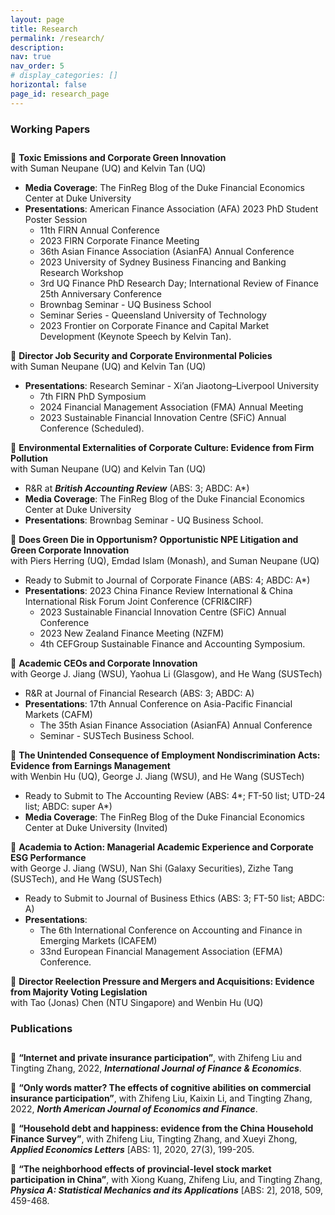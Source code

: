 ```yaml
---
layout: page
title: Research
permalink: /research/
description: 
nav: true
nav_order: 5
# display_categories: []
horizontal: false
page_id: research_page
---
```

<style>
#working-papers, #publications {
    padding-bottom: 0.7rem;
}
.research_page .sub-s-title
{
  padding-left: 1.5rem;
}
</style>
<p class="research-sep"></p>



### Working Papers


📄 **Toxic Emissions and Corporate Green Innovation**
<br><span class="sub-s-title">with Suman Neupane (UQ) and Kelvin Tan (UQ)</span>
- **Media Coverage**: The FinReg Blog of the Duke Financial Economics Center at Duke University
- **Presentations**: American Finance Association (AFA) 2023 PhD Student Poster Session
  - 11th FIRN Annual Conference
  - 2023 FIRN Corporate Finance Meeting
  - 36th Asian Finance Association (AsianFA) Annual Conference
  - 2023 University of Sydney Business Financing and Banking Research Workshop
  - 3rd UQ Finance PhD Research Day; International Review of Finance 25th Anniversary Conference
  - Brownbag Seminar - UQ Business School
  - Seminar Series - Queensland University of Technology
  - 2023 Frontier on Corporate Finance and Capital Market Development (Keynote Speech by Kelvin Tan).
  
<p class="research-sep2"></p>

📄  **Director Job Security and Corporate Environmental Policies**
<br><span class="sub-s-title">with Suman Neupane (UQ) and Kelvin Tan (UQ)</span>
- **Presentations**: Research Seminar - Xi’an Jiaotong–Liverpool University
  - 7th FIRN PhD Symposium
  - 2024  Financial Management Association (FMA) Annual Meeting
  - 2023 Sustainable Financial Innovation Centre (SFiC) Annual Conference (Scheduled). 

<p class="research-sep2"></p>

📄  **Environmental Externalities of Corporate Culture: Evidence from Firm Pollution**
<br><span class="sub-s-title">with Suman Neupane (UQ) and Kelvin Tan (UQ)</span>
- R&R at _**British Accounting Review**_ (ABS: 3; ABDC: A*)
- **Media Coverage**: The FinReg Blog of the Duke Financial Economics Center at Duke University
- **Presentations**: Brownbag Seminar - UQ Business School. 

<p class="research-sep2"></p>


📄 **Does Green Die in Opportunism? Opportunistic NPE Litigation and Green Corporate Innovation**
<br><span class="sub-s-title">with Piers Herring (UQ), Emdad Islam (Monash), and Suman Neupane (UQ)</span>
- Ready to Submit to Journal of Corporate Finance (ABS: 4; ABDC: A*)
- **Presentations**: 2023 China Finance Review International & China International Risk Forum Joint Conference
   (CFRI&CIRF)
  - 2023 Sustainable Financial Innovation Centre (SFiC) Annual Conference
  - 2023 New Zealand Finance Meeting (NZFM)
  - 4th CEFGroup Sustainable Finance and Accounting Symposium.

<p class="research-sep2"></p>

📄  **Academic CEOs and Corporate Innovation**
<br><span class="sub-s-title">with George J. Jiang (WSU), Yaohua Li (Glasgow), and He Wang (SUSTech)</span>
- R&R at Journal of Financial Research (ABS: 3; ABDC: A)
- **Presentations**: 17th Annual Conference on Asia-Pacific Financial Markets (CAFM)
  - The 35th Asian Finance Association (AsianFA) Annual Conference
  - Seminar - SUSTech Business School.

<p class="research-sep2"></p>

📄 **The Unintended Consequence of Employment Nondiscrimination Acts: Evidence from Earnings Management**
<br><span class="sub-s-title">with Wenbin Hu (UQ), George J. Jiang (WSU), and He Wang (SUSTech)</span>
- Ready to Submit to The Accounting Review (ABS: 4*; FT-50 list; UTD-24 list; ABDC: super A*)
- **Media Coverage**: The FinReg Blog of the Duke Financial Economics Center at Duke University (Invited)

<p class="research-sep2"></p>

📄  **Academia to Action: Managerial Academic Experience and Corporate ESG Performance**
<br><span class="sub-s-title">with George J. Jiang (WSU), Nan Shi (Galaxy Securities), Zizhe Tang (SUSTech), and He Wang (SUSTech)</span>
- Ready to Submit to Journal of Business Ethics (ABS: 3; FT-50 list; ABDC: A)
- **Presentations**: 
  - The 6th International Conference on Accounting and Finance in Emerging Markets (ICAFEM)
  - 33nd European Financial Management Association (EFMA) Conference.

<p class="research-sep2"></p>

📄 **Director Reelection Pressure and Mergers and Acquisitions: Evidence from Majority Voting Legislation**
<br><span class="sub-s-title">with Tao (Jonas) Chen (NTU Singapore) and Wenbin Hu (UQ)</span>

<p class="research-sep"></p>

### Publications


📄 **“Internet and private insurance participation”**, with Zhifeng Liu and Tingting Zhang, 2022, _**International
   Journal of Finance & Economics**_.

📄 **“Only words matter? The effects of cognitive abilities on commercial insurance participation”**, with
   Zhifeng Liu, Kaixin Li, and Tingting Zhang, 2022, _**North American Journal of Economics and Finance**_.

📄 **“Household debt and happiness: evidence from the China Household Finance Survey”**, with Zhifeng
   Liu, Tingting Zhang, and Xueyi Zhong, _**Applied Economics Letters**_ [ABS: 1], 2020, 27(3), 199-205.

📄 **“The neighborhood effects of provincial-level stock market participation in China”**, with Xiong Kuang,
   Zhifeng Liu, and Tingting Zhang, _**Physica A: Statistical Mechanics and its Applications**_ [ABS:
   2], 2018, 509, 459-468.
